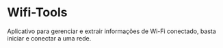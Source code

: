 # Wifi-Tools

Aplicativo para gerenciar e extrair informações de Wi-Fi conectado, basta iniciar e conectar a uma rede.
